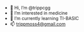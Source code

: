 - 👋 Hi, I’m @trippcgg
- 👀 I’m interested in medicine
- 🌱 I’m currently learning TI-BASIC
- 📫 trippmoss4@gmail.com

<!---
trippcgg/trippcgg is a ✨ special ✨ repository because its `README.md` (this file) appears on your GitHub profile.
You can click the Preview link to take a look at your changes.
--->
